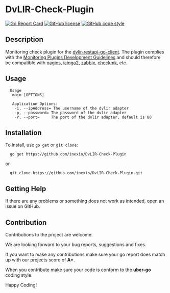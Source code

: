 # DvLIR-Check-Plugin

[![Go Report Card](https://goreportcard.com/badge/github.com/inexio/dvlir-check-plugin)](https://goreportcard.com/report/github.com/inexio/dvlir-check-plugin)
[![GitHub license](https://img.shields.io/badge/license-BSD-blue.svg)](https://github.com/inexio/dvlir-check-plugin/blob/master/LICENSE)
[![GitHub code style](https://img.shields.io/badge/code%20style-uber--go-brightgreen)](https://github.com/uber-go/guide/blob/master/style.md)

## Description
Monitoring check plugin for the [dvlir-restapi-go-client](https://github.com/inexio/dvlir-restapi-go-client). The plugin complies with the [Monitoring Plugins Development Guidelines](https://www.monitoring-plugins.org/doc/guidelines.html) and should therefore be compatible with [nagios](https://www.nagios.org/), [icinga2](https://icinga.com/), [zabbix](https://www.zabbix.com/), [checkmk](https://checkmk.com/), etc.

## Usage
```
  Usage
   main [OPTIONS]
   
   Application Options:
    -i, --ipAddress= The username of the dvlir adapter
    -p, --password= The password of the dvlir adapter
    -P, --port=     The port of the dvlir adapter, default is 80
```

## Installation

To install, use `go get` or `git clone`:

      go get https://github.com/inexio/DvLIR-Check-Plugin
      
or 

      git clone https://github.com/inexio/DvLIR-Check-Plugin.git

## Getting Help

If there are any problems or something does not work as intended, open an issue on GitHub.

## Contribution

Contributions to the project are welcome.

We are looking forward to your bug reports, suggestions and fixes.

If you want to make any contributions make sure your go report does match up with our projects score of **A+**.

When you contribute make sure your code is conform to the **uber-go** coding style.

Happy Coding!

